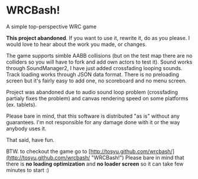 WRCBash!
=======

A simple top-perspective WRC game

**This project abandoned**. If you want to use it, rewrite it, do as you
please. I would love to hear about the work you made, or changes. 

The game supports simble AABB collisions (but on the test map there are
no colliders so you will have to fork and add own actors to test it). Sound
 works through SoundManager2, I have just added crossfading looping sounds.
Track loading works through JSON data format. There is no preloading screen
but it's fairly easy to add one, no scoreboard and no menu screen.

Project was abandoned due to audio sound loop problem (crossfading partialy
fixes the problem) and canvas rendering speed on some platforms (ex. tablets).

Please bare in mind, that this software is distributed "as is" without
any guarantees. I'm not responsible for any damage done with it or the
way anybody uses it.

That said, have fun.

BTW. to checkout the game go to [http://tosyu.github.com/wrcbash/](http://tosyu.github.com/wrcbash/ "WRCBash!")
Please bare in mind that there is **no loading optimization** and **no loader screen** so it can take few minutes
to start :)
